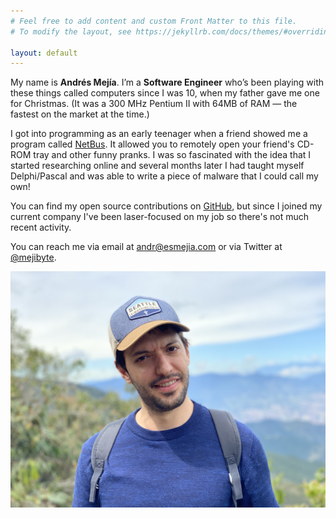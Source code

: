 ```yaml
---
# Feel free to add content and custom Front Matter to this file.
# To modify the layout, see https://jekyllrb.com/docs/themes/#overriding-theme-defaults

layout: default
---
```


My name is **Andrés Mejía**. I’m a **Software Engineer** who’s been playing with these things called computers since I was 10, when my father gave me one for Christmas. (It was a 300 MHz Pentium II with 64MB of RAM — the fastest on the market at the time.)

I got into programming as an early teenager when a friend showed me a program called [NetBus](/images/netbus.gif). It allowed you to remotely open your friend's CD-ROM tray and other funny pranks. I was so fascinated with the idea that I started researching online and several months later I had taught myself Delphi/Pascal and was able to write a piece of malware that I could call my own!

You can find my open source contributions on [GitHub](https://github.com/mejibyte), but since I joined my current company I've been laser-focused on my job so there's not much recent activity.

You can reach me via email at [andr@esmejia.com](mailto:andr@esmejia.com) or via Twitter at [@mejibyte](https://twitter.com/mejibyte).

![Me](/images/me2.jpg)